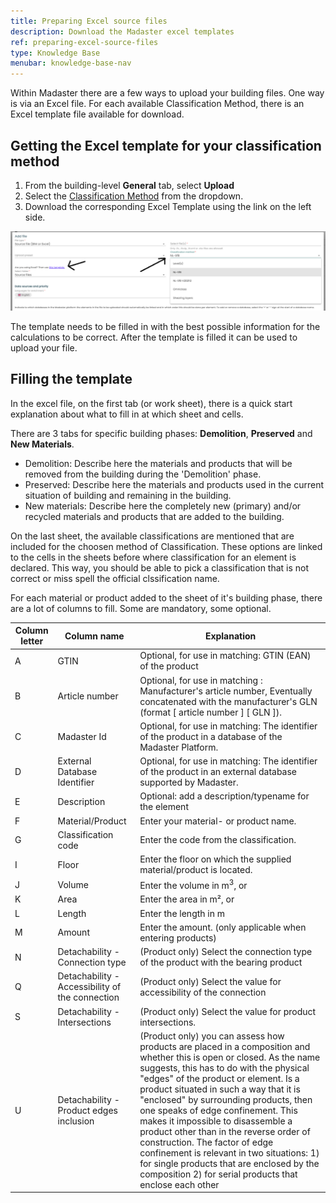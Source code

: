 ```yaml
---
title: Preparing Excel source files
description: Download the Madaster excel templates
ref: preparing-excel-source-files
type: Knowledge Base
menubar: knowledge-base-nav
---
```


Within Madaster there are a few ways to upload your building files. One way is via an Excel file. For each available Classification Method, there is an Excel template file available for download. 

## Getting the Excel template for your classification method

1. From the building-level **General** tab, select **Upload**
2. Select the <a href="classifications" target="_blank">Classification Method</a> from the dropdown.
3. Download the corresponding Excel Template using the link on the left side.

![Upload-popup-excel-template](../../../assets/images/knowledgebase/excelfiletemplatedownload.png)

The template needs to be filled in with the best possible information for the calculations to be correct. 
After the template is filled it can be used to upload your file. 

## Filling the template
In the excel file, on the first tab (or work sheet), there is a quick start explanation about what to fill in at which sheet and cells. 

There are 3 tabs for specific building phases: **Demolition**, **Preserved** and **New Materials**. 
* Demolition: Describe here the materials and products that will be removed from the building during the 'Demolition' phase.
* Preserved: Describe here the materials and products used in the current situation of building and remaining in the building.
* New materials: Describe here the completely new (primary) and/or recycled materials and products that are added to the building.

On the last sheet, the available classifications are mentioned that are included for the choosen method of Classification. These options are linked to the cells in the sheets before where classification for an element is declared. This way, you should be able to pick a classification that is not correct or miss spell the official clssification name. 

For each material or product added to the sheet of it's building phase, there are a lot of columns to fill. Some are mandatory, some optional. 

| Column letter | Column name | Explanation |
|-|-|-|
|A| GTIN | Optional, for use in matching: GTIN (EAN) of the product|
|B| Article number | Optional, for use in matching : Manufacturer's article number, Eventually concatenated with the manufacturer's GLN (format [ article number ] [ GLN ]).|
|C|	Madaster Id | Optional, for use in matching: The identifier of the product in a database of the Madaster Platform.|
|D| External Database Identifier | Optional, for use in matching: The identifier of the product in an external database supported by Madaster.|
|E| Description | Optional: add a description/typename for the element |
|F| Material/Product | Enter your material- or product name.|
|G| Classification code | Enter the code from the classification. |
|I| Floor | Enter the floor on which the supplied material/product is located.
|J| Volume | Enter the volume in m<sup>3</sup>, or |
|K|	Area | Enter the area in m², or |
|L| Length	| Enter the length in m |
|M|	Amount | Enter the amount. (only applicable when entering products) |
|N|	Detachability - Connection type| (Product only) Select the connection type of the product with the bearing product |
|Q|	Detachability - Accessibility of the connection| (Product only) Select the value for accessibility of the connection |
|S|	Detachability - Intersections | (Product only) Select the value for product intersections. |
|U|	Detachability - Product edges inclusion | (Product only) you can assess how products are placed in a  composition and whether this is open or closed. As the name suggests, this has to do with the physical "edges" of the product or element. Is a product situated in such a way that it is "enclosed" by surrounding products, then one speaks of  edge confinement. This makes it impossible to disassemble a product other than in the reverse order of construction. The factor of edge confinement is relevant in two situations: 1) for single products that are enclosed by the composition 2) for serial products that enclose each other


